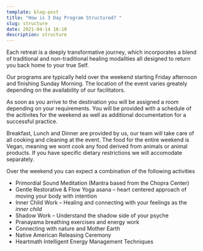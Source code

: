 ```yaml
---
template: blog-post
title: "How is 3 Day Program Structured? "
slug: structure
date: 2021-04-14 16:10
description: structure
---
```



Each retreat is a deeply transformative journey, which incorporates a blend of traditional and non-traditional healing modalities all designed to return you back home to your true Self.

Our programs are typically held over the weekend starting Friday afternoon and finishing Sunday Morning. The location of the event varies greately depending on the availability of our facilitators.

As soon as you arrive to the destination you will be assigned a room depending on your requirements. You will be provided with a schedule of the acitivites for the weekend as well as additional documentation for a successful practice.

Breakfast, Lunch and Dinner are provided by us, our team will take care of all cooking and cleaning at the event. The food for the entire weekend is Vegan, meaning we wont cook any food derived from animals or animal products. If you have specific dietary restrictions we will accomodate separately.

Over the weekend you can expect a combination of the following activities

* Primordial Sound Meditation (Mantra based from the Chopra Center)
* Gentle Restorative & Flow Yoga asana – heart centered approach of moving your body with intention
* Inner Child Work – Healing and connecting with your feelings as the *inner child*
* Shadow Work – Understand the shadow side of your psyche
* Pranayama breathing exercises and energy work
* Connecting with nature and Mother Earth
* Native American Releasing Ceremony
* Heartmath Intelligent Energy Management Techniques